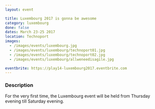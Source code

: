 ```yaml
---
layout: event

title: Luxembourg 2017 is gonna be awesome
category: luxembourg
done: false
dates: March 23-25 2017
location: Technoport
images:
  - /images/events/luxembourg.jpg
  - /images/events/luxembourg/technoport01.jpg
  - /images/events/luxembourg/technoport02.jpg
  - /images/events/luxembourg/allweneedisagile.jpg

eventbrite: https://play14-luxembourg2017.eventbrite.com
---
```


### Description
For the very first time, the Luxembourg event will be held from Thursday evening till Saturday evening.